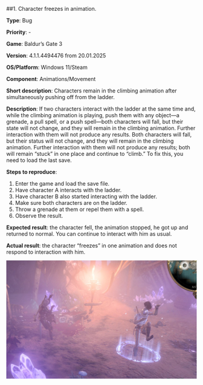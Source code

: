 ##1. Character freezes in animation.

**Type**: Bug

**Priority**: -

**Game**: Baldur’s Gate 3

**Version**: 4.1.1.4494476 from 20.01.2025

**OS/Platform**: Windows 11/Steam

**Component**: Animations/Movement

**Short description**: Characters remain in the climbing animation after simultaneously pushing off from the ladder. 

**Description**: If two characters interact with the ladder at the same time and, while the climbing animation is playing, push them with any object—a grenade, a pull spell, or a push spell—both characters will fall, but their state will not change, and they will remain in the climbing animation. Further interaction with them will not produce any results. Both characters will fall, but their status will not change, and they will remain in the climbing animation. Further interaction with them will not produce any results; both will remain “stuck” in one place and continue to “climb.” To fix this, you need to load the last save.

**Steps to reproduce**:
1. Enter the game and load the save file.
2. Have character A interacts with the ladder.
3. Have character B also started interacting with the ladder. 
4. Make sure both characters are on the ladder. 
5. Throw a grenade at them or repel them with a spell.
6. Observe the result.

**Expected result**: the character fell, the animation stopped, he got up and returned to normal. You can continue to interact with him as usual. 

**Actual result**: the character “freezes” in one animation and does not respond to interaction with him.

![Bug's picture](../screenshots/bug1.png)
